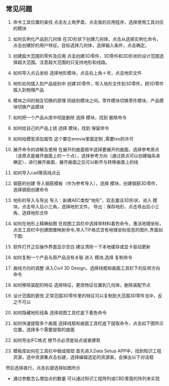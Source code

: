 
## 常见问题

1.	命令工具位置的查找
点击左上角罗盘，点击我的应用程序，选择使用工具对应的模块

2.	如何实例化产品到几何体
在3D形状下创建几何体，点击从选择实例化命令，点击创建好的用户特征，目标选择几何体，选择输入条件，点击确定。

3.	创建超大范围的零件及应用
点击创建3D零件，3D零件和3D形状的设计范围选择超大范围。注意超大范围的只支持地形和线路。

4.	如何导入点云坐标
选择地形模块，点击右上角＋号，点击地形文件

5.	地形如何插入到产品级别中
创建3D零件，导入地形文件到3D零件，把3D零件插入到物理产品

6.	模块之间的相互切换的原理
同级别模块之间。零件模块切换零件模块，产品模块切换产品模块

7.	如何把一个产品从库中彻底删除
选择 模块，找到 删除命令

8.	如何给自己的产品上锁
    选择 模块，找到 保留命令

9.	如何给模型添加属性
    这个要在enovia里面定制 ,需要txo的许可

10.	展开命令的讲解及使用
在展开的曲面框中选择要展开的曲面，选择参考原点（该原点是展开曲面上的一个点），选择参考方向（通过原点可以创建轴系来确定），进行展开曲面，展开曲面之后可以断开与转移曲面上的线

11.	如何导入cad等高线点云
    
12.	钢筋的创建
导入钢筋模板（作为参考导入），选择 模块，创建钢筋3D零件，选择钢筋创建命令

13.	地形的导入与导出
导入：新建AEC类型“地形”，双击激活3D形状，进入 模块，点击导入后小三角，选择地形文件。
导出：保存地形，点击导出后小三角，选择地形文件

14.	如何在地形上精确贴图
在视图工具栏中选择带材料着色命令，激活地理坐标，点击工具栏中创建图像映射命令,导入TIF格式含有地理坐标信息的图片,界面如下图:
 
15.	软件打开之后操作界面显示空白
建议清除一下本地缓存或显卡驱动更新

16.	如何复制一个产品与原产品没有关联
进入 模块,选择 复制命令

17.	曲线方向的调整
进入Civil 3D Design，选择线框和曲面工具栏下的反转方向命令

18.	如何移除装配的特征
选择特征，更改特征位置到几何体，删除装配节点

19.	设计范围的更改
正常范围3D零件里的特征可以复制到大范围3D零件当中，反之不可以
    
20.	如何隐藏地形线条
选择视图工具栏底下着色命令

21.	如何快速提取多个曲面
选择线框和曲面工具栏底下提取命令，点击如下图所示位置，选择多个需要提取的曲面
 
22.	如何导出IFC格式
根节点必须是站点或者建筑

23.	模板库如何在工具栏中做成按钮
首先进入Data Setup APP中，找到知识工程资源，选中资源集点击右键，选择编辑选定的资源表，会弹出以下对话框
 
然后选择直行，点击右键选择如图所示
 
- 通过参数怎么增加点的数量
可以通过知识工程阵列或CBD里面的阵列来实现
